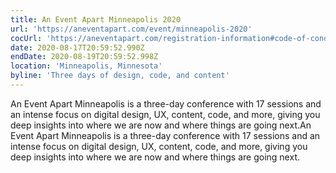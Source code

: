 ```yaml
---
title: An Event Apart Minneapolis 2020
url: 'https://aneventapart.com/event/minneapolis-2020'
cocUrl: 'https://aneventapart.com/registration-information#code-of-conduct'
date: 2020-08-17T20:59:52.990Z
endDate: 2020-08-19T20:59:52.998Z
location: 'Minneapolis, Minnesota'
byline: 'Three days of design, code, and content'
---
```


An Event Apart Minneapolis is a three-day conference with 17 sessions and an intense focus on digital design, UX, content, code, and more, giving you deep insights into where we are now and where things are going next.An Event Apart Minneapolis is a three-day conference with 17 sessions and an intense focus on digital design, UX, content, code, and more, giving you deep insights into where we are now and where things are going next.
